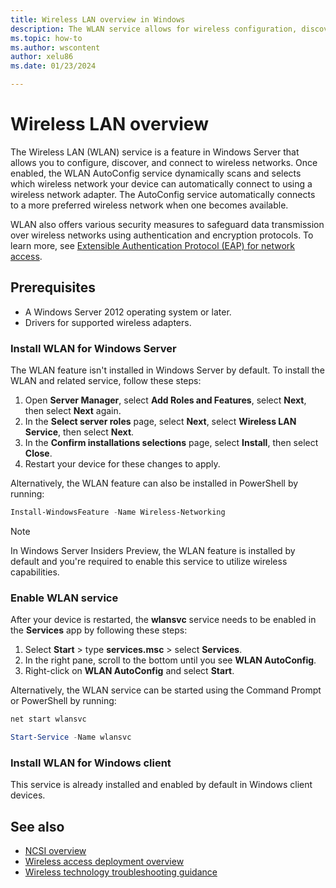 ```yaml
---
title: Wireless LAN overview in Windows
description: The WLAN service allows for wireless configuration, discovery, and connectivity using a wireless adapter in Windows devices.
ms.topic: how-to
ms.author: wscontent
author: xelu86
ms.date: 01/23/2024

---
```


# Wireless LAN overview

The Wireless LAN (WLAN) service is a feature in Windows Server that allows you to configure, discover, and connect to wireless networks. Once enabled, the WLAN AutoConfig service dynamically scans and selects which wireless network your device can automatically connect to using a wireless network adapter. The AutoConfig service automatically connects to a more preferred wireless network when one becomes available.

WLAN also offers various security measures to safeguard data transmission over wireless networks using authentication and encryption protocols. To learn more, see [Extensible Authentication Protocol (EAP) for network access](../extensible-authentication-protocol/network-access.md).

## Prerequisites

- A Windows Server 2012 operating system or later.
- Drivers for supported wireless adapters.

### Install WLAN for Windows Server

The WLAN feature isn't installed in Windows Server by default. To install the WLAN and related service, follow these steps:

1. Open **Server Manager**, select **Add Roles and Features**, select **Next**, then select **Next** again.
1. In the **Select server roles** page, select **Next**, select **Wireless LAN Service**, then select **Next**.
1. In the **Confirm installations selections** page, select **Install**, then select **Close**.
1. Restart your device for these changes to apply.

Alternatively, the WLAN feature can also be installed in PowerShell by running:

```powershell
Install-WindowsFeature -Name Wireless-Networking
```

> [!NOTE]
> In Windows Server Insiders Preview, the WLAN feature is installed by default and you're required to enable this service to utilize wireless capabilities.

### Enable WLAN service

After your device is restarted, the **wlansvc** service needs to be enabled in the **Services** app by following these steps:

1. Select **Start** > type **services.msc** > select **Services**.
1. In the right pane, scroll to the bottom until you see **WLAN AutoConfig**.
1. Right-click on **WLAN AutoConfig** and select **Start**.

Alternatively, the WLAN service can be started using the Command Prompt or PowerShell by running:

```cmd
net start wlansvc
```

```powershell
Start-Service -Name wlansvc
```

### Install WLAN for Windows client

This service is already installed and enabled by default in Windows client devices.

## See also

- [NCSI overview](../../ncsi/ncsi-overview.md)
- [Wireless access deployment overview](../../core-network-guide/cncg/wireless/b-wireless-access-deploy-overview.md)
- [Wireless technology troubleshooting guidance](/troubleshoot/windows-server/networking/troubleshoot-wireless-technologies)
